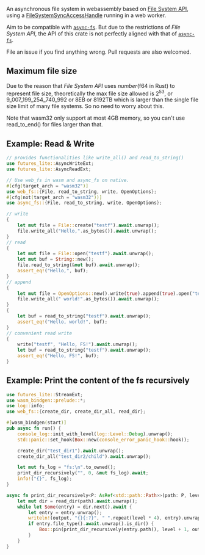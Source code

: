 An asynchronous file system in webassembly based on [File System API](https://developer.mozilla.org/en-US/docs/Web/API/File_System_API), 
using a [FileSystemSyncAccessHandle](https://developer.mozilla.org/en-US/docs/Web/API/FileSystemSyncAccessHandle) running in a web worker.

Aim to be compatible with [`async-fs`]. 
But due to the restrictions of *File System API*, the API of this crate is not perfectly aligned with that of [`async-fs`].

[`async-fs`]: https://docs.rs/async-fs

File an issue if you find anything wrong. Pull requests are also welcomed.

## Maximum file size
Due to the reason that *File System API* uses *number*(f64 in Rust) to represent file size, theoretically the max file size allowed is 2<sup>53</sup>, 
or 9_007_199_254_740_992 or 8EB or 8192TB which is larger than the single file size limit of many file systems. 
So no need to worry about this.

Note that wasm32 only support at most 4GB memory, so you can't use read_to_end() for files larger than that.


## Example: Read & Write
```rust
// provides functionalities like write_all() and read_to_string()
use futures_lite::AsyncWriteExt;
use futures_lite::AsyncReadExt;

// Use web_fs in wasm and async_fs on native.
#[cfg(target_arch = "wasm32")]
use web_fs::{File, read_to_string, write, OpenOptions};
#[cfg(not(target_arch = "wasm32"))]
use async_fs::{File, read_to_string, write, OpenOptions};

// write
{
    let mut file = File::create("testf").await.unwrap();
    file.write_all("Hello,".as_bytes()).await.unwrap();
}
// read
{
    let mut file = File::open("testf").await.unwrap();
    let mut buf = String::new();
    file.read_to_string(&mut buf).await.unwrap();
    assert_eq!("Hello,", buf);
}
// append
{
    let mut file = OpenOptions::new().write(true).append(true).open("testf").await.unwrap();
    file.write_all(" world!".as_bytes()).await.unwrap();
}
{
    let buf = read_to_string("testf").await.unwrap();
    assert_eq!("Hello, world!", buf);
}
// convenient read write
{
    write("testf", "Hello, FS!").await.unwrap();
    let buf = read_to_string("testf").await.unwrap();
    assert_eq!("Hello, FS!", buf);
}
```
## Example: Print the content of the fs recursively
```rust
use futures_lite::StreamExt;
use wasm_bindgen::prelude::*;
use log::info;
use web_fs::{create_dir, create_dir_all, read_dir};

#[wasm_bindgen(start)]
pub async fn run() {
    console_log::init_with_level(log::Level::Debug).unwrap();
    std::panic::set_hook(Box::new(console_error_panic_hook::hook));

    create_dir("test_dir1").await.unwrap();
    create_dir_all("test_dir2/child").await.unwrap();

    let mut fs_log = "fs:\n".to_owned();
    print_dir_recursively("", 0, &mut fs_log).await;
    info!("{}", fs_log);
}

async fn print_dir_recursively<P: AsRef<std::path::Path>>(path: P, level: usize, output: &mut impl std::fmt::Write) {
    let mut dir = read_dir(path).await.unwrap();
    while let Some(entry) = dir.next().await {
        let entry = entry.unwrap();
        writeln!(output, "{}{:?}", " ".repeat(level * 4), entry).unwrap();
        if entry.file_type().await.unwrap().is_dir() {
            Box::pin(print_dir_recursively(entry.path(), level + 1, output)).await;
        }
    }
}
```